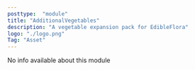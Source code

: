 ```yaml
---
posttype:  "module"  
title: "AdditionalVegetables"
description: "A vegetable expansion pack for EdibleFlora"
logo: "./logo.png"
Tag: "Asset"
---
```

No info available about this module

